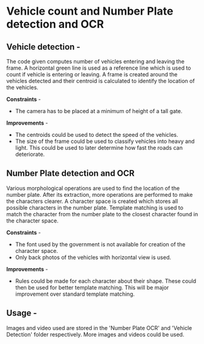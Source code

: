 # Vehicle count and Number Plate detection and OCR
## Vehicle detection -
  The code given computes number of vehicles entering and leaving the frame.
  A horizontal green line is used as a reference line which is used to count if vehicle is entering or leaving.
  A frame is created around the vehicles detected and their centroid is calculated to identify the location of the vehicles.

**Constraints** - 
- The camera has to be placed at a minimum of height of a tall gate.
  
**Improvements** - 
- The centroids could be used to detect the speed of the vehicles.
- The size of the frame could be used to classify vehicles into heavy and light. This could be used to later determine how fast the roads can deteriorate.

## Number Plate detection and OCR
  Various morphological operations are used to find the location of the number plate. After its extraction, more operations are performed to make the characters clearer.
  A character space is created which stores all possible characters in the number plate. Template matching is used to match the character from the number plate to the closest character found in the character space.

**Constraints** -
- The font used by the government is not available for creation of the character space.
- Only back photos of the vehicles with horizontal view is used.

**Improvements** - 
- Rules could be made for each character about their shape. These could then be used for better template matching. This will be major improvement over standard template matching.

## Usage - 
  Images and video used are stored in the 'Number Plate OCR' and 'Vehicle Detection' folder respectively. More images and videos could be used.
